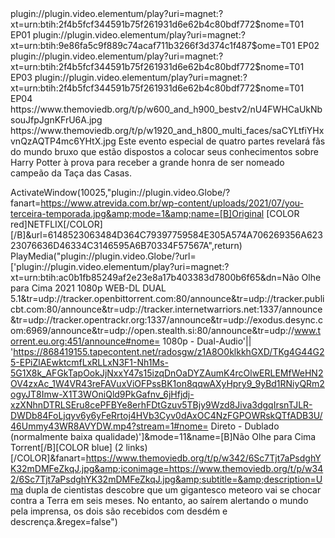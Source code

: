 <item>
<title>Harry Potter: O Campeonato das Casas de Hogwarts (2021)</title>
<link>plugin://plugin.video.elementum/play?uri=magnet:?xt=urn:btih:2f4b5fcf344591b75f261931d6e62b4c80bdf772$nome=T01 EP01</link>
<link>plugin://plugin.video.elementum/play?uri=magnet:?xt=urn:btih:9e86fa5c9f889c74acaf711b3266f3d374c1f487$ome=T01 EP02</link>
<link>plugin://plugin.video.elementum/play?uri=magnet:?xt=urn:btih:2f4b5fcf344591b75f261931d6e62b4c80bdf772$nome=T01 EP03</link>
<link>plugin://plugin.video.elementum/play?uri=magnet:?xt=urn:btih:2f4b5fcf344591b75f261931d6e62b4c80bdf772$nome=T01 EP04</link>
<thumbnail>https://www.themoviedb.org/t/p/w600_and_h900_bestv2/nU4FWHCaUkNbsouJfpJgnKFrU6A.jpg</thumbnail>
<fanart>https://www.themoviedb.org/t/p/w1920_and_h800_multi_faces/saCYLtfiYHxvnQzAQTP4mc6YHtX.jpg</fanart>
<info>Este evento especial de quatro partes revelará fãs do mundo bruxo que estão dispostos a colocar seus conhecimentos sobre Harry Potter à prova para receber a grande honra de ser nomeado campeão da Taça das Casas.</info>
</item>



<favourites>     <favourite name="[B]Original [COLOR red]NETFLIX[/COLOR][/B]" thumb="https://upload.wikimedia.org/wikipedia/commons/thumb/7/75/Netflix_icon.svg/1024px-Netflix_icon.svg.png">ActivateWindow(10025,&quot;plugin://plugin.video.Globe/?fanart=https://www.atrevida.com.br/wp-content/uploads/2021/07/you-terceira-temporada.jpg&amp;mode=1&amp;name=[B]Original [COLOR red]NETFLIX[/COLOR][/B]&amp;url=6148523063484D364C79397759584E305A574A706269356A62323076636D46334C3146595A6B70334F57567A&quot;,return)</favourite>     <favourite name="[B]Não Olhe para Cima Torrent[/B][COLOR blue] (2 links)[/COLOR]" thumb="https://www.themoviedb.org/t/p/w342/6Sc7Tjt7aPsdghYK32mDMFeZkqJ.jpg">PlayMedia(&quot;plugin://plugin.video.Globe/?url=['<link>plugin://plugin.video.elementum/play?uri=magnet:?xt=urn:btih:ac0b1fb85249af2e23e8a17b403383d7800b6f65&dn=Não Olhe para Cima 2021 1080p WEB-DL DUAL 5.1&tr=udp://tracker.openbittorrent.com:80/announce&tr=udp://tracker.publicbt.com:80/announce&tr=udp://tracker.internetwarriors.net:1337/announce&tr=udp://tracker.opentrackr.org:1337/announce&tr=udp://exodus.desync.com:6969/announce&tr=udp://open.stealth.si:80/announce&tr=udp://www.torrent.eu.org:451/announce#nome= 1080p - Dual-Audio</link>'|| '<link>https://868419155.tapecontent.net/radosgw/z1A8O0klkkhGXD/TKg4G44G25-EPiZlAEwktcmfLxRLLxN3F1-Nh1Ms-5G1X8k_AFGkTapOokJjNxxY47s15izqDnOaDYZAumK4rcOlwERLEMfWeHN2OV4zxAc_1W4VR43reFAVuxViOFPssBK1on8qqwAXyHpry9_9yBd1RNiyQRm2ogyJT8Imw-X1T3WOniQld9PkGafnv_6jHfjdj-xzXNhnDTRLSEru8cePFBYe8erhFDtGzuv5TBjy9Wzd8Jiva3dgqIrsnTJLR-DWDb84FoLjqyv6y6yFeRrtoj4HVb3Cyv0dAxOC4NzFGPOWRskQTfADB3U/46Ummy43WR8AVYDW.mp4?stream=1#nome= Direto - Dublado (normalmente baixa qualidade)</link>']&amp;mode=11&amp;name=[B]Não Olhe para Cima Torrent[/B][COLOR blue] (2 links)[/COLOR]&amp;fanart=https://www.themoviedb.org/t/p/w342/6Sc7Tjt7aPsdghYK32mDMFeZkqJ.jpg&amp;iconimage=https://www.themoviedb.org/t/p/w342/6Sc7Tjt7aPsdghYK32mDMFeZkqJ.jpg&amp;subtitle=&amp;description=Uma dupla de cientistas descobre que um gigantesco meteoro vai se chocar contra a Terra em seis meses. No entanto, ao saírem alertando o mundo pela imprensa, os dois são recebidos com desdém e descrença.&amp;regex=false&quot;)</favourite> </favourites>
